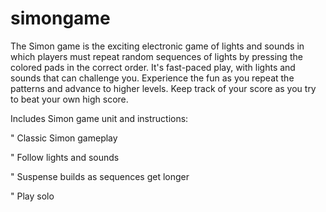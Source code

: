 # simongame
The Simon game is the exciting electronic game of lights and sounds in which players must repeat random sequences of lights by pressing the colored pads in the correct order. It's fast-paced play, with lights and sounds that can challenge you. Experience the fun as you repeat the patterns and advance to higher levels. Keep track of your score as you try to beat your own high score.

Includes Simon game unit and instructions:

" Classic Simon gameplay

" Follow lights and sounds

" Suspense builds as sequences get longer

" Play solo
